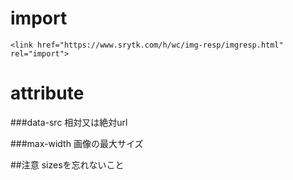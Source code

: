 # import
`<link href="https://www.srytk.com/h/wc/img-resp/imgresp.html" rel="import">`

# attribute

###data-src
相対又は絶対url

###max-width
画像の最大サイズ

##注意
sizesを忘れないこと
